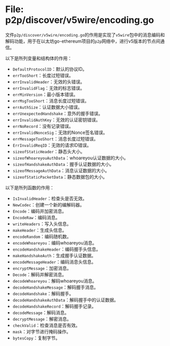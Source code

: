 # File: p2p/discover/v5wire/encoding.go

文件`p2p/discover/v5wire/encoding.go`的作用是实现了`v5wire`包中的消息编码和解码功能，用于在以太坊go-ethereum项目的`p2p`网络中，进行v5版本的节点间通信。

以下是所列变量和结构体的作用：

- `DefaultProtocolID`：默认的协议ID。
- `errTooShort`：长度过短错误。
- `errInvalidHeader`：无效的头错误。
- `errInvalidFlag`：无效的标志错误。
- `errMinVersion`：最小版本错误。
- `errMsgTooShort`：消息长度过短错误。
- `errAuthSize`：认证数据大小错误。
- `errUnexpectedHandshake`：意外的握手错误。
- `errInvalidAuthKey`：无效的认证密钥错误。
- `errNoRecord`：没有记录错误。
- `errInvalidNonceSig`：无效的Nonce签名错误。
- `errMessageTooShort`：消息长度过短错误。
- `ErrInvalidReqID`：无效的请求ID错误。
- `sizeofStaticHeader`：静态头大小。
- `sizeofWhoareyouAuthData`：whoareyou认证数据的大小。
- `sizeofHandshakeAuthData`：握手认证数据的大小。
- `sizeofMessageAuthData`：消息认证数据的大小。
- `sizeofStaticPacketData`：静态数据包的大小。

以下是所列函数的作用：

- `IsInvalidHeader`：检查头是否无效。
- `NewCodec`：创建一个新的编解码器。
- `Encode`：编码并加密消息。
- `EncodeRaw`：编码消息。
- `writeHeaders`：写入头信息。
- `makeHeader`：生成头信息。
- `encodeRandom`：编码随机数。
- `encodeWhoareyou`：编码whoareyou消息。
- `encodeHandshakeHeader`：编码握手头信息。
- `makeHandshakeAuth`：生成握手认证数据。
- `encodeMessageHeader`：编码消息头信息。
- `encryptMessage`：加密消息。
- `Decode`：解码并解密消息。
- `decodeWhoareyou`：解码whoareyou消息。
- `decodeHandshakeMessage`：解码握手消息。
- `decodeHandshake`：解码握手。
- `decodeHandshakeAuthData`：解码握手中的认证数据。
- `decodeHandshakeRecord`：解码握手记录。
- `decodeMessage`：解码消息。
- `decryptMessage`：解密消息。
- `checkValid`：检查消息是否有效。
- `mask`：对字节进行掩码操作。
- `bytesCopy`：复制字节。

